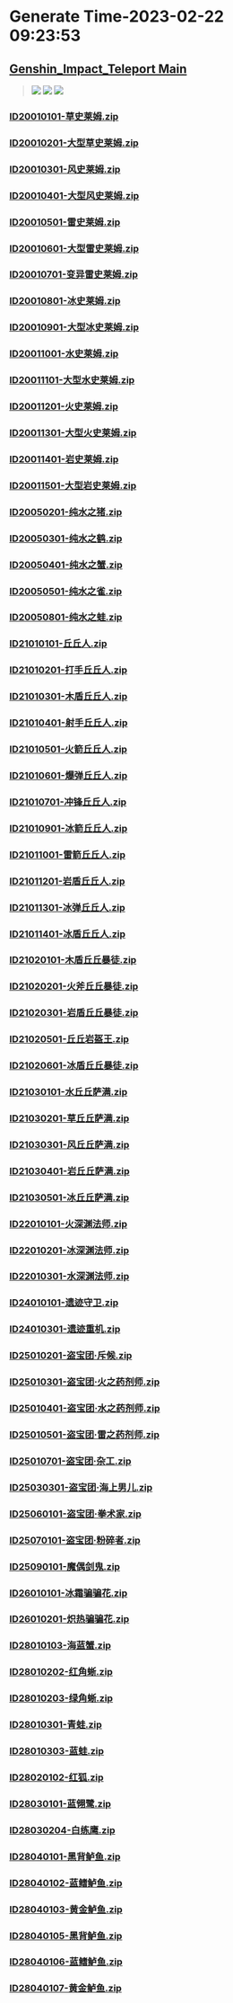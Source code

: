 # Generate Time-2023-02-22 09:23:53

## [Genshin_Impact_Teleport Main](https://github.com/Sam5440/Genshin_Impact_Teleport)

>![](https://komarev.com/ghpvc/?username=done439)
>![](https://komarev.com/ghpvc/?username=done438)
>![](https://komarev.com/ghpvc/?username=done437)

### [ID20010101-草史莱姆.zip](https://raw.githubusercontent.com/Sam5440/Genshin_Impact_Teleport/download/AutoGeneratePoint/Points%28Raw%29%5Bcn-en-ru%5D/zh-cn/Monster_And_Animal/ID4-%E9%87%91%E8%8B%B9%E6%9E%9C%E7%BE%A4%E5%B2%9B%281.6%29/ID20010101-%E8%8D%89%E5%8F%B2%E8%8E%B1%E5%A7%86.zip)

### [ID20010201-大型草史莱姆.zip](https://raw.githubusercontent.com/Sam5440/Genshin_Impact_Teleport/download/AutoGeneratePoint/Points%28Raw%29%5Bcn-en-ru%5D/zh-cn/Monster_And_Animal/ID4-%E9%87%91%E8%8B%B9%E6%9E%9C%E7%BE%A4%E5%B2%9B%281.6%29/ID20010201-%E5%A4%A7%E5%9E%8B%E8%8D%89%E5%8F%B2%E8%8E%B1%E5%A7%86.zip)

### [ID20010301-风史莱姆.zip](https://raw.githubusercontent.com/Sam5440/Genshin_Impact_Teleport/download/AutoGeneratePoint/Points%28Raw%29%5Bcn-en-ru%5D/zh-cn/Monster_And_Animal/ID4-%E9%87%91%E8%8B%B9%E6%9E%9C%E7%BE%A4%E5%B2%9B%281.6%29/ID20010301-%E9%A3%8E%E5%8F%B2%E8%8E%B1%E5%A7%86.zip)

### [ID20010401-大型风史莱姆.zip](https://raw.githubusercontent.com/Sam5440/Genshin_Impact_Teleport/download/AutoGeneratePoint/Points%28Raw%29%5Bcn-en-ru%5D/zh-cn/Monster_And_Animal/ID4-%E9%87%91%E8%8B%B9%E6%9E%9C%E7%BE%A4%E5%B2%9B%281.6%29/ID20010401-%E5%A4%A7%E5%9E%8B%E9%A3%8E%E5%8F%B2%E8%8E%B1%E5%A7%86.zip)

### [ID20010501-雷史莱姆.zip](https://raw.githubusercontent.com/Sam5440/Genshin_Impact_Teleport/download/AutoGeneratePoint/Points%28Raw%29%5Bcn-en-ru%5D/zh-cn/Monster_And_Animal/ID4-%E9%87%91%E8%8B%B9%E6%9E%9C%E7%BE%A4%E5%B2%9B%281.6%29/ID20010501-%E9%9B%B7%E5%8F%B2%E8%8E%B1%E5%A7%86.zip)

### [ID20010601-大型雷史莱姆.zip](https://raw.githubusercontent.com/Sam5440/Genshin_Impact_Teleport/download/AutoGeneratePoint/Points%28Raw%29%5Bcn-en-ru%5D/zh-cn/Monster_And_Animal/ID4-%E9%87%91%E8%8B%B9%E6%9E%9C%E7%BE%A4%E5%B2%9B%281.6%29/ID20010601-%E5%A4%A7%E5%9E%8B%E9%9B%B7%E5%8F%B2%E8%8E%B1%E5%A7%86.zip)

### [ID20010701-变异雷史莱姆.zip](https://raw.githubusercontent.com/Sam5440/Genshin_Impact_Teleport/download/AutoGeneratePoint/Points%28Raw%29%5Bcn-en-ru%5D/zh-cn/Monster_And_Animal/ID4-%E9%87%91%E8%8B%B9%E6%9E%9C%E7%BE%A4%E5%B2%9B%281.6%29/ID20010701-%E5%8F%98%E5%BC%82%E9%9B%B7%E5%8F%B2%E8%8E%B1%E5%A7%86.zip)

### [ID20010801-冰史莱姆.zip](https://raw.githubusercontent.com/Sam5440/Genshin_Impact_Teleport/download/AutoGeneratePoint/Points%28Raw%29%5Bcn-en-ru%5D/zh-cn/Monster_And_Animal/ID4-%E9%87%91%E8%8B%B9%E6%9E%9C%E7%BE%A4%E5%B2%9B%281.6%29/ID20010801-%E5%86%B0%E5%8F%B2%E8%8E%B1%E5%A7%86.zip)

### [ID20010901-大型冰史莱姆.zip](https://raw.githubusercontent.com/Sam5440/Genshin_Impact_Teleport/download/AutoGeneratePoint/Points%28Raw%29%5Bcn-en-ru%5D/zh-cn/Monster_And_Animal/ID4-%E9%87%91%E8%8B%B9%E6%9E%9C%E7%BE%A4%E5%B2%9B%281.6%29/ID20010901-%E5%A4%A7%E5%9E%8B%E5%86%B0%E5%8F%B2%E8%8E%B1%E5%A7%86.zip)

### [ID20011001-水史莱姆.zip](https://raw.githubusercontent.com/Sam5440/Genshin_Impact_Teleport/download/AutoGeneratePoint/Points%28Raw%29%5Bcn-en-ru%5D/zh-cn/Monster_And_Animal/ID4-%E9%87%91%E8%8B%B9%E6%9E%9C%E7%BE%A4%E5%B2%9B%281.6%29/ID20011001-%E6%B0%B4%E5%8F%B2%E8%8E%B1%E5%A7%86.zip)

### [ID20011101-大型水史莱姆.zip](https://raw.githubusercontent.com/Sam5440/Genshin_Impact_Teleport/download/AutoGeneratePoint/Points%28Raw%29%5Bcn-en-ru%5D/zh-cn/Monster_And_Animal/ID4-%E9%87%91%E8%8B%B9%E6%9E%9C%E7%BE%A4%E5%B2%9B%281.6%29/ID20011101-%E5%A4%A7%E5%9E%8B%E6%B0%B4%E5%8F%B2%E8%8E%B1%E5%A7%86.zip)

### [ID20011201-火史莱姆.zip](https://raw.githubusercontent.com/Sam5440/Genshin_Impact_Teleport/download/AutoGeneratePoint/Points%28Raw%29%5Bcn-en-ru%5D/zh-cn/Monster_And_Animal/ID4-%E9%87%91%E8%8B%B9%E6%9E%9C%E7%BE%A4%E5%B2%9B%281.6%29/ID20011201-%E7%81%AB%E5%8F%B2%E8%8E%B1%E5%A7%86.zip)

### [ID20011301-大型火史莱姆.zip](https://raw.githubusercontent.com/Sam5440/Genshin_Impact_Teleport/download/AutoGeneratePoint/Points%28Raw%29%5Bcn-en-ru%5D/zh-cn/Monster_And_Animal/ID4-%E9%87%91%E8%8B%B9%E6%9E%9C%E7%BE%A4%E5%B2%9B%281.6%29/ID20011301-%E5%A4%A7%E5%9E%8B%E7%81%AB%E5%8F%B2%E8%8E%B1%E5%A7%86.zip)

### [ID20011401-岩史莱姆.zip](https://raw.githubusercontent.com/Sam5440/Genshin_Impact_Teleport/download/AutoGeneratePoint/Points%28Raw%29%5Bcn-en-ru%5D/zh-cn/Monster_And_Animal/ID4-%E9%87%91%E8%8B%B9%E6%9E%9C%E7%BE%A4%E5%B2%9B%281.6%29/ID20011401-%E5%B2%A9%E5%8F%B2%E8%8E%B1%E5%A7%86.zip)

### [ID20011501-大型岩史莱姆.zip](https://raw.githubusercontent.com/Sam5440/Genshin_Impact_Teleport/download/AutoGeneratePoint/Points%28Raw%29%5Bcn-en-ru%5D/zh-cn/Monster_And_Animal/ID4-%E9%87%91%E8%8B%B9%E6%9E%9C%E7%BE%A4%E5%B2%9B%281.6%29/ID20011501-%E5%A4%A7%E5%9E%8B%E5%B2%A9%E5%8F%B2%E8%8E%B1%E5%A7%86.zip)

### [ID20050201-纯水之猪.zip](https://raw.githubusercontent.com/Sam5440/Genshin_Impact_Teleport/download/AutoGeneratePoint/Points%28Raw%29%5Bcn-en-ru%5D/zh-cn/Monster_And_Animal/ID4-%E9%87%91%E8%8B%B9%E6%9E%9C%E7%BE%A4%E5%B2%9B%281.6%29/ID20050201-%E7%BA%AF%E6%B0%B4%E4%B9%8B%E7%8C%AA.zip)

### [ID20050301-纯水之鹤.zip](https://raw.githubusercontent.com/Sam5440/Genshin_Impact_Teleport/download/AutoGeneratePoint/Points%28Raw%29%5Bcn-en-ru%5D/zh-cn/Monster_And_Animal/ID4-%E9%87%91%E8%8B%B9%E6%9E%9C%E7%BE%A4%E5%B2%9B%281.6%29/ID20050301-%E7%BA%AF%E6%B0%B4%E4%B9%8B%E9%B9%A4.zip)

### [ID20050401-纯水之蟹.zip](https://raw.githubusercontent.com/Sam5440/Genshin_Impact_Teleport/download/AutoGeneratePoint/Points%28Raw%29%5Bcn-en-ru%5D/zh-cn/Monster_And_Animal/ID4-%E9%87%91%E8%8B%B9%E6%9E%9C%E7%BE%A4%E5%B2%9B%281.6%29/ID20050401-%E7%BA%AF%E6%B0%B4%E4%B9%8B%E8%9F%B9.zip)

### [ID20050501-纯水之雀.zip](https://raw.githubusercontent.com/Sam5440/Genshin_Impact_Teleport/download/AutoGeneratePoint/Points%28Raw%29%5Bcn-en-ru%5D/zh-cn/Monster_And_Animal/ID4-%E9%87%91%E8%8B%B9%E6%9E%9C%E7%BE%A4%E5%B2%9B%281.6%29/ID20050501-%E7%BA%AF%E6%B0%B4%E4%B9%8B%E9%9B%80.zip)

### [ID20050801-纯水之蛙.zip](https://raw.githubusercontent.com/Sam5440/Genshin_Impact_Teleport/download/AutoGeneratePoint/Points%28Raw%29%5Bcn-en-ru%5D/zh-cn/Monster_And_Animal/ID4-%E9%87%91%E8%8B%B9%E6%9E%9C%E7%BE%A4%E5%B2%9B%281.6%29/ID20050801-%E7%BA%AF%E6%B0%B4%E4%B9%8B%E8%9B%99.zip)

### [ID21010101-丘丘人.zip](https://raw.githubusercontent.com/Sam5440/Genshin_Impact_Teleport/download/AutoGeneratePoint/Points%28Raw%29%5Bcn-en-ru%5D/zh-cn/Monster_And_Animal/ID4-%E9%87%91%E8%8B%B9%E6%9E%9C%E7%BE%A4%E5%B2%9B%281.6%29/ID21010101-%E4%B8%98%E4%B8%98%E4%BA%BA.zip)

### [ID21010201-打手丘丘人.zip](https://raw.githubusercontent.com/Sam5440/Genshin_Impact_Teleport/download/AutoGeneratePoint/Points%28Raw%29%5Bcn-en-ru%5D/zh-cn/Monster_And_Animal/ID4-%E9%87%91%E8%8B%B9%E6%9E%9C%E7%BE%A4%E5%B2%9B%281.6%29/ID21010201-%E6%89%93%E6%89%8B%E4%B8%98%E4%B8%98%E4%BA%BA.zip)

### [ID21010301-木盾丘丘人.zip](https://raw.githubusercontent.com/Sam5440/Genshin_Impact_Teleport/download/AutoGeneratePoint/Points%28Raw%29%5Bcn-en-ru%5D/zh-cn/Monster_And_Animal/ID4-%E9%87%91%E8%8B%B9%E6%9E%9C%E7%BE%A4%E5%B2%9B%281.6%29/ID21010301-%E6%9C%A8%E7%9B%BE%E4%B8%98%E4%B8%98%E4%BA%BA.zip)

### [ID21010401-射手丘丘人.zip](https://raw.githubusercontent.com/Sam5440/Genshin_Impact_Teleport/download/AutoGeneratePoint/Points%28Raw%29%5Bcn-en-ru%5D/zh-cn/Monster_And_Animal/ID4-%E9%87%91%E8%8B%B9%E6%9E%9C%E7%BE%A4%E5%B2%9B%281.6%29/ID21010401-%E5%B0%84%E6%89%8B%E4%B8%98%E4%B8%98%E4%BA%BA.zip)

### [ID21010501-火箭丘丘人.zip](https://raw.githubusercontent.com/Sam5440/Genshin_Impact_Teleport/download/AutoGeneratePoint/Points%28Raw%29%5Bcn-en-ru%5D/zh-cn/Monster_And_Animal/ID4-%E9%87%91%E8%8B%B9%E6%9E%9C%E7%BE%A4%E5%B2%9B%281.6%29/ID21010501-%E7%81%AB%E7%AE%AD%E4%B8%98%E4%B8%98%E4%BA%BA.zip)

### [ID21010601-爆弹丘丘人.zip](https://raw.githubusercontent.com/Sam5440/Genshin_Impact_Teleport/download/AutoGeneratePoint/Points%28Raw%29%5Bcn-en-ru%5D/zh-cn/Monster_And_Animal/ID4-%E9%87%91%E8%8B%B9%E6%9E%9C%E7%BE%A4%E5%B2%9B%281.6%29/ID21010601-%E7%88%86%E5%BC%B9%E4%B8%98%E4%B8%98%E4%BA%BA.zip)

### [ID21010701-冲锋丘丘人.zip](https://raw.githubusercontent.com/Sam5440/Genshin_Impact_Teleport/download/AutoGeneratePoint/Points%28Raw%29%5Bcn-en-ru%5D/zh-cn/Monster_And_Animal/ID4-%E9%87%91%E8%8B%B9%E6%9E%9C%E7%BE%A4%E5%B2%9B%281.6%29/ID21010701-%E5%86%B2%E9%94%8B%E4%B8%98%E4%B8%98%E4%BA%BA.zip)

### [ID21010901-冰箭丘丘人.zip](https://raw.githubusercontent.com/Sam5440/Genshin_Impact_Teleport/download/AutoGeneratePoint/Points%28Raw%29%5Bcn-en-ru%5D/zh-cn/Monster_And_Animal/ID4-%E9%87%91%E8%8B%B9%E6%9E%9C%E7%BE%A4%E5%B2%9B%281.6%29/ID21010901-%E5%86%B0%E7%AE%AD%E4%B8%98%E4%B8%98%E4%BA%BA.zip)

### [ID21011001-雷箭丘丘人.zip](https://raw.githubusercontent.com/Sam5440/Genshin_Impact_Teleport/download/AutoGeneratePoint/Points%28Raw%29%5Bcn-en-ru%5D/zh-cn/Monster_And_Animal/ID4-%E9%87%91%E8%8B%B9%E6%9E%9C%E7%BE%A4%E5%B2%9B%281.6%29/ID21011001-%E9%9B%B7%E7%AE%AD%E4%B8%98%E4%B8%98%E4%BA%BA.zip)

### [ID21011201-岩盾丘丘人.zip](https://raw.githubusercontent.com/Sam5440/Genshin_Impact_Teleport/download/AutoGeneratePoint/Points%28Raw%29%5Bcn-en-ru%5D/zh-cn/Monster_And_Animal/ID4-%E9%87%91%E8%8B%B9%E6%9E%9C%E7%BE%A4%E5%B2%9B%281.6%29/ID21011201-%E5%B2%A9%E7%9B%BE%E4%B8%98%E4%B8%98%E4%BA%BA.zip)

### [ID21011301-冰弹丘丘人.zip](https://raw.githubusercontent.com/Sam5440/Genshin_Impact_Teleport/download/AutoGeneratePoint/Points%28Raw%29%5Bcn-en-ru%5D/zh-cn/Monster_And_Animal/ID4-%E9%87%91%E8%8B%B9%E6%9E%9C%E7%BE%A4%E5%B2%9B%281.6%29/ID21011301-%E5%86%B0%E5%BC%B9%E4%B8%98%E4%B8%98%E4%BA%BA.zip)

### [ID21011401-冰盾丘丘人.zip](https://raw.githubusercontent.com/Sam5440/Genshin_Impact_Teleport/download/AutoGeneratePoint/Points%28Raw%29%5Bcn-en-ru%5D/zh-cn/Monster_And_Animal/ID4-%E9%87%91%E8%8B%B9%E6%9E%9C%E7%BE%A4%E5%B2%9B%281.6%29/ID21011401-%E5%86%B0%E7%9B%BE%E4%B8%98%E4%B8%98%E4%BA%BA.zip)

### [ID21020101-木盾丘丘暴徒.zip](https://raw.githubusercontent.com/Sam5440/Genshin_Impact_Teleport/download/AutoGeneratePoint/Points%28Raw%29%5Bcn-en-ru%5D/zh-cn/Monster_And_Animal/ID4-%E9%87%91%E8%8B%B9%E6%9E%9C%E7%BE%A4%E5%B2%9B%281.6%29/ID21020101-%E6%9C%A8%E7%9B%BE%E4%B8%98%E4%B8%98%E6%9A%B4%E5%BE%92.zip)

### [ID21020201-火斧丘丘暴徒.zip](https://raw.githubusercontent.com/Sam5440/Genshin_Impact_Teleport/download/AutoGeneratePoint/Points%28Raw%29%5Bcn-en-ru%5D/zh-cn/Monster_And_Animal/ID4-%E9%87%91%E8%8B%B9%E6%9E%9C%E7%BE%A4%E5%B2%9B%281.6%29/ID21020201-%E7%81%AB%E6%96%A7%E4%B8%98%E4%B8%98%E6%9A%B4%E5%BE%92.zip)

### [ID21020301-岩盾丘丘暴徒.zip](https://raw.githubusercontent.com/Sam5440/Genshin_Impact_Teleport/download/AutoGeneratePoint/Points%28Raw%29%5Bcn-en-ru%5D/zh-cn/Monster_And_Animal/ID4-%E9%87%91%E8%8B%B9%E6%9E%9C%E7%BE%A4%E5%B2%9B%281.6%29/ID21020301-%E5%B2%A9%E7%9B%BE%E4%B8%98%E4%B8%98%E6%9A%B4%E5%BE%92.zip)

### [ID21020501-丘丘岩盔王.zip](https://raw.githubusercontent.com/Sam5440/Genshin_Impact_Teleport/download/AutoGeneratePoint/Points%28Raw%29%5Bcn-en-ru%5D/zh-cn/Monster_And_Animal/ID4-%E9%87%91%E8%8B%B9%E6%9E%9C%E7%BE%A4%E5%B2%9B%281.6%29/ID21020501-%E4%B8%98%E4%B8%98%E5%B2%A9%E7%9B%94%E7%8E%8B.zip)

### [ID21020601-冰盾丘丘暴徒.zip](https://raw.githubusercontent.com/Sam5440/Genshin_Impact_Teleport/download/AutoGeneratePoint/Points%28Raw%29%5Bcn-en-ru%5D/zh-cn/Monster_And_Animal/ID4-%E9%87%91%E8%8B%B9%E6%9E%9C%E7%BE%A4%E5%B2%9B%281.6%29/ID21020601-%E5%86%B0%E7%9B%BE%E4%B8%98%E4%B8%98%E6%9A%B4%E5%BE%92.zip)

### [ID21030101-水丘丘萨满.zip](https://raw.githubusercontent.com/Sam5440/Genshin_Impact_Teleport/download/AutoGeneratePoint/Points%28Raw%29%5Bcn-en-ru%5D/zh-cn/Monster_And_Animal/ID4-%E9%87%91%E8%8B%B9%E6%9E%9C%E7%BE%A4%E5%B2%9B%281.6%29/ID21030101-%E6%B0%B4%E4%B8%98%E4%B8%98%E8%90%A8%E6%BB%A1.zip)

### [ID21030201-草丘丘萨满.zip](https://raw.githubusercontent.com/Sam5440/Genshin_Impact_Teleport/download/AutoGeneratePoint/Points%28Raw%29%5Bcn-en-ru%5D/zh-cn/Monster_And_Animal/ID4-%E9%87%91%E8%8B%B9%E6%9E%9C%E7%BE%A4%E5%B2%9B%281.6%29/ID21030201-%E8%8D%89%E4%B8%98%E4%B8%98%E8%90%A8%E6%BB%A1.zip)

### [ID21030301-风丘丘萨满.zip](https://raw.githubusercontent.com/Sam5440/Genshin_Impact_Teleport/download/AutoGeneratePoint/Points%28Raw%29%5Bcn-en-ru%5D/zh-cn/Monster_And_Animal/ID4-%E9%87%91%E8%8B%B9%E6%9E%9C%E7%BE%A4%E5%B2%9B%281.6%29/ID21030301-%E9%A3%8E%E4%B8%98%E4%B8%98%E8%90%A8%E6%BB%A1.zip)

### [ID21030401-岩丘丘萨满.zip](https://raw.githubusercontent.com/Sam5440/Genshin_Impact_Teleport/download/AutoGeneratePoint/Points%28Raw%29%5Bcn-en-ru%5D/zh-cn/Monster_And_Animal/ID4-%E9%87%91%E8%8B%B9%E6%9E%9C%E7%BE%A4%E5%B2%9B%281.6%29/ID21030401-%E5%B2%A9%E4%B8%98%E4%B8%98%E8%90%A8%E6%BB%A1.zip)

### [ID21030501-冰丘丘萨满.zip](https://raw.githubusercontent.com/Sam5440/Genshin_Impact_Teleport/download/AutoGeneratePoint/Points%28Raw%29%5Bcn-en-ru%5D/zh-cn/Monster_And_Animal/ID4-%E9%87%91%E8%8B%B9%E6%9E%9C%E7%BE%A4%E5%B2%9B%281.6%29/ID21030501-%E5%86%B0%E4%B8%98%E4%B8%98%E8%90%A8%E6%BB%A1.zip)

### [ID22010101-火深渊法师.zip](https://raw.githubusercontent.com/Sam5440/Genshin_Impact_Teleport/download/AutoGeneratePoint/Points%28Raw%29%5Bcn-en-ru%5D/zh-cn/Monster_And_Animal/ID4-%E9%87%91%E8%8B%B9%E6%9E%9C%E7%BE%A4%E5%B2%9B%281.6%29/ID22010101-%E7%81%AB%E6%B7%B1%E6%B8%8A%E6%B3%95%E5%B8%88.zip)

### [ID22010201-冰深渊法师.zip](https://raw.githubusercontent.com/Sam5440/Genshin_Impact_Teleport/download/AutoGeneratePoint/Points%28Raw%29%5Bcn-en-ru%5D/zh-cn/Monster_And_Animal/ID4-%E9%87%91%E8%8B%B9%E6%9E%9C%E7%BE%A4%E5%B2%9B%281.6%29/ID22010201-%E5%86%B0%E6%B7%B1%E6%B8%8A%E6%B3%95%E5%B8%88.zip)

### [ID22010301-水深渊法师.zip](https://raw.githubusercontent.com/Sam5440/Genshin_Impact_Teleport/download/AutoGeneratePoint/Points%28Raw%29%5Bcn-en-ru%5D/zh-cn/Monster_And_Animal/ID4-%E9%87%91%E8%8B%B9%E6%9E%9C%E7%BE%A4%E5%B2%9B%281.6%29/ID22010301-%E6%B0%B4%E6%B7%B1%E6%B8%8A%E6%B3%95%E5%B8%88.zip)

### [ID24010101-遗迹守卫.zip](https://raw.githubusercontent.com/Sam5440/Genshin_Impact_Teleport/download/AutoGeneratePoint/Points%28Raw%29%5Bcn-en-ru%5D/zh-cn/Monster_And_Animal/ID4-%E9%87%91%E8%8B%B9%E6%9E%9C%E7%BE%A4%E5%B2%9B%281.6%29/ID24010101-%E9%81%97%E8%BF%B9%E5%AE%88%E5%8D%AB.zip)

### [ID24010301-遗迹重机.zip](https://raw.githubusercontent.com/Sam5440/Genshin_Impact_Teleport/download/AutoGeneratePoint/Points%28Raw%29%5Bcn-en-ru%5D/zh-cn/Monster_And_Animal/ID4-%E9%87%91%E8%8B%B9%E6%9E%9C%E7%BE%A4%E5%B2%9B%281.6%29/ID24010301-%E9%81%97%E8%BF%B9%E9%87%8D%E6%9C%BA.zip)

### [ID25010201-盗宝团·斥候.zip](https://raw.githubusercontent.com/Sam5440/Genshin_Impact_Teleport/download/AutoGeneratePoint/Points%28Raw%29%5Bcn-en-ru%5D/zh-cn/Monster_And_Animal/ID4-%E9%87%91%E8%8B%B9%E6%9E%9C%E7%BE%A4%E5%B2%9B%281.6%29/ID25010201-%E7%9B%97%E5%AE%9D%E5%9B%A2%C2%B7%E6%96%A5%E5%80%99.zip)

### [ID25010301-盗宝团·火之药剂师.zip](https://raw.githubusercontent.com/Sam5440/Genshin_Impact_Teleport/download/AutoGeneratePoint/Points%28Raw%29%5Bcn-en-ru%5D/zh-cn/Monster_And_Animal/ID4-%E9%87%91%E8%8B%B9%E6%9E%9C%E7%BE%A4%E5%B2%9B%281.6%29/ID25010301-%E7%9B%97%E5%AE%9D%E5%9B%A2%C2%B7%E7%81%AB%E4%B9%8B%E8%8D%AF%E5%89%82%E5%B8%88.zip)

### [ID25010401-盗宝团·水之药剂师.zip](https://raw.githubusercontent.com/Sam5440/Genshin_Impact_Teleport/download/AutoGeneratePoint/Points%28Raw%29%5Bcn-en-ru%5D/zh-cn/Monster_And_Animal/ID4-%E9%87%91%E8%8B%B9%E6%9E%9C%E7%BE%A4%E5%B2%9B%281.6%29/ID25010401-%E7%9B%97%E5%AE%9D%E5%9B%A2%C2%B7%E6%B0%B4%E4%B9%8B%E8%8D%AF%E5%89%82%E5%B8%88.zip)

### [ID25010501-盗宝团·雷之药剂师.zip](https://raw.githubusercontent.com/Sam5440/Genshin_Impact_Teleport/download/AutoGeneratePoint/Points%28Raw%29%5Bcn-en-ru%5D/zh-cn/Monster_And_Animal/ID4-%E9%87%91%E8%8B%B9%E6%9E%9C%E7%BE%A4%E5%B2%9B%281.6%29/ID25010501-%E7%9B%97%E5%AE%9D%E5%9B%A2%C2%B7%E9%9B%B7%E4%B9%8B%E8%8D%AF%E5%89%82%E5%B8%88.zip)

### [ID25010701-盗宝团·杂工.zip](https://raw.githubusercontent.com/Sam5440/Genshin_Impact_Teleport/download/AutoGeneratePoint/Points%28Raw%29%5Bcn-en-ru%5D/zh-cn/Monster_And_Animal/ID4-%E9%87%91%E8%8B%B9%E6%9E%9C%E7%BE%A4%E5%B2%9B%281.6%29/ID25010701-%E7%9B%97%E5%AE%9D%E5%9B%A2%C2%B7%E6%9D%82%E5%B7%A5.zip)

### [ID25030301-盗宝团·海上男儿.zip](https://raw.githubusercontent.com/Sam5440/Genshin_Impact_Teleport/download/AutoGeneratePoint/Points%28Raw%29%5Bcn-en-ru%5D/zh-cn/Monster_And_Animal/ID4-%E9%87%91%E8%8B%B9%E6%9E%9C%E7%BE%A4%E5%B2%9B%281.6%29/ID25030301-%E7%9B%97%E5%AE%9D%E5%9B%A2%C2%B7%E6%B5%B7%E4%B8%8A%E7%94%B7%E5%84%BF.zip)

### [ID25060101-盗宝团·拳术家.zip](https://raw.githubusercontent.com/Sam5440/Genshin_Impact_Teleport/download/AutoGeneratePoint/Points%28Raw%29%5Bcn-en-ru%5D/zh-cn/Monster_And_Animal/ID4-%E9%87%91%E8%8B%B9%E6%9E%9C%E7%BE%A4%E5%B2%9B%281.6%29/ID25060101-%E7%9B%97%E5%AE%9D%E5%9B%A2%C2%B7%E6%8B%B3%E6%9C%AF%E5%AE%B6.zip)

### [ID25070101-盗宝团·粉碎者.zip](https://raw.githubusercontent.com/Sam5440/Genshin_Impact_Teleport/download/AutoGeneratePoint/Points%28Raw%29%5Bcn-en-ru%5D/zh-cn/Monster_And_Animal/ID4-%E9%87%91%E8%8B%B9%E6%9E%9C%E7%BE%A4%E5%B2%9B%281.6%29/ID25070101-%E7%9B%97%E5%AE%9D%E5%9B%A2%C2%B7%E7%B2%89%E7%A2%8E%E8%80%85.zip)

### [ID25090101-魔偶剑鬼.zip](https://raw.githubusercontent.com/Sam5440/Genshin_Impact_Teleport/download/AutoGeneratePoint/Points%28Raw%29%5Bcn-en-ru%5D/zh-cn/Monster_And_Animal/ID4-%E9%87%91%E8%8B%B9%E6%9E%9C%E7%BE%A4%E5%B2%9B%281.6%29/ID25090101-%E9%AD%94%E5%81%B6%E5%89%91%E9%AC%BC.zip)

### [ID26010101-冰霜骗骗花.zip](https://raw.githubusercontent.com/Sam5440/Genshin_Impact_Teleport/download/AutoGeneratePoint/Points%28Raw%29%5Bcn-en-ru%5D/zh-cn/Monster_And_Animal/ID4-%E9%87%91%E8%8B%B9%E6%9E%9C%E7%BE%A4%E5%B2%9B%281.6%29/ID26010101-%E5%86%B0%E9%9C%9C%E9%AA%97%E9%AA%97%E8%8A%B1.zip)

### [ID26010201-炽热骗骗花.zip](https://raw.githubusercontent.com/Sam5440/Genshin_Impact_Teleport/download/AutoGeneratePoint/Points%28Raw%29%5Bcn-en-ru%5D/zh-cn/Monster_And_Animal/ID4-%E9%87%91%E8%8B%B9%E6%9E%9C%E7%BE%A4%E5%B2%9B%281.6%29/ID26010201-%E7%82%BD%E7%83%AD%E9%AA%97%E9%AA%97%E8%8A%B1.zip)

### [ID28010103-海蓝蟹.zip](https://raw.githubusercontent.com/Sam5440/Genshin_Impact_Teleport/download/AutoGeneratePoint/Points%28Raw%29%5Bcn-en-ru%5D/zh-cn/Monster_And_Animal/ID4-%E9%87%91%E8%8B%B9%E6%9E%9C%E7%BE%A4%E5%B2%9B%281.6%29/ID28010103-%E6%B5%B7%E8%93%9D%E8%9F%B9.zip)

### [ID28010202-红角蜥.zip](https://raw.githubusercontent.com/Sam5440/Genshin_Impact_Teleport/download/AutoGeneratePoint/Points%28Raw%29%5Bcn-en-ru%5D/zh-cn/Monster_And_Animal/ID4-%E9%87%91%E8%8B%B9%E6%9E%9C%E7%BE%A4%E5%B2%9B%281.6%29/ID28010202-%E7%BA%A2%E8%A7%92%E8%9C%A5.zip)

### [ID28010203-绿角蜥.zip](https://raw.githubusercontent.com/Sam5440/Genshin_Impact_Teleport/download/AutoGeneratePoint/Points%28Raw%29%5Bcn-en-ru%5D/zh-cn/Monster_And_Animal/ID4-%E9%87%91%E8%8B%B9%E6%9E%9C%E7%BE%A4%E5%B2%9B%281.6%29/ID28010203-%E7%BB%BF%E8%A7%92%E8%9C%A5.zip)

### [ID28010301-青蛙.zip](https://raw.githubusercontent.com/Sam5440/Genshin_Impact_Teleport/download/AutoGeneratePoint/Points%28Raw%29%5Bcn-en-ru%5D/zh-cn/Monster_And_Animal/ID4-%E9%87%91%E8%8B%B9%E6%9E%9C%E7%BE%A4%E5%B2%9B%281.6%29/ID28010301-%E9%9D%92%E8%9B%99.zip)

### [ID28010303-蓝蛙.zip](https://raw.githubusercontent.com/Sam5440/Genshin_Impact_Teleport/download/AutoGeneratePoint/Points%28Raw%29%5Bcn-en-ru%5D/zh-cn/Monster_And_Animal/ID4-%E9%87%91%E8%8B%B9%E6%9E%9C%E7%BE%A4%E5%B2%9B%281.6%29/ID28010303-%E8%93%9D%E8%9B%99.zip)

### [ID28020102-红狐.zip](https://raw.githubusercontent.com/Sam5440/Genshin_Impact_Teleport/download/AutoGeneratePoint/Points%28Raw%29%5Bcn-en-ru%5D/zh-cn/Monster_And_Animal/ID4-%E9%87%91%E8%8B%B9%E6%9E%9C%E7%BE%A4%E5%B2%9B%281.6%29/ID28020102-%E7%BA%A2%E7%8B%90.zip)

### [ID28030101-蓝翎鹭.zip](https://raw.githubusercontent.com/Sam5440/Genshin_Impact_Teleport/download/AutoGeneratePoint/Points%28Raw%29%5Bcn-en-ru%5D/zh-cn/Monster_And_Animal/ID4-%E9%87%91%E8%8B%B9%E6%9E%9C%E7%BE%A4%E5%B2%9B%281.6%29/ID28030101-%E8%93%9D%E7%BF%8E%E9%B9%AD.zip)

### [ID28030204-白练鹰.zip](https://raw.githubusercontent.com/Sam5440/Genshin_Impact_Teleport/download/AutoGeneratePoint/Points%28Raw%29%5Bcn-en-ru%5D/zh-cn/Monster_And_Animal/ID4-%E9%87%91%E8%8B%B9%E6%9E%9C%E7%BE%A4%E5%B2%9B%281.6%29/ID28030204-%E7%99%BD%E7%BB%83%E9%B9%B0.zip)

### [ID28040101-黑背鲈鱼.zip](https://raw.githubusercontent.com/Sam5440/Genshin_Impact_Teleport/download/AutoGeneratePoint/Points%28Raw%29%5Bcn-en-ru%5D/zh-cn/Monster_And_Animal/ID4-%E9%87%91%E8%8B%B9%E6%9E%9C%E7%BE%A4%E5%B2%9B%281.6%29/ID28040101-%E9%BB%91%E8%83%8C%E9%B2%88%E9%B1%BC.zip)

### [ID28040102-蓝鳍鲈鱼.zip](https://raw.githubusercontent.com/Sam5440/Genshin_Impact_Teleport/download/AutoGeneratePoint/Points%28Raw%29%5Bcn-en-ru%5D/zh-cn/Monster_And_Animal/ID4-%E9%87%91%E8%8B%B9%E6%9E%9C%E7%BE%A4%E5%B2%9B%281.6%29/ID28040102-%E8%93%9D%E9%B3%8D%E9%B2%88%E9%B1%BC.zip)

### [ID28040103-黄金鲈鱼.zip](https://raw.githubusercontent.com/Sam5440/Genshin_Impact_Teleport/download/AutoGeneratePoint/Points%28Raw%29%5Bcn-en-ru%5D/zh-cn/Monster_And_Animal/ID4-%E9%87%91%E8%8B%B9%E6%9E%9C%E7%BE%A4%E5%B2%9B%281.6%29/ID28040103-%E9%BB%84%E9%87%91%E9%B2%88%E9%B1%BC.zip)

### [ID28040105-黑背鲈鱼.zip](https://raw.githubusercontent.com/Sam5440/Genshin_Impact_Teleport/download/AutoGeneratePoint/Points%28Raw%29%5Bcn-en-ru%5D/zh-cn/Monster_And_Animal/ID4-%E9%87%91%E8%8B%B9%E6%9E%9C%E7%BE%A4%E5%B2%9B%281.6%29/ID28040105-%E9%BB%91%E8%83%8C%E9%B2%88%E9%B1%BC.zip)

### [ID28040106-蓝鳍鲈鱼.zip](https://raw.githubusercontent.com/Sam5440/Genshin_Impact_Teleport/download/AutoGeneratePoint/Points%28Raw%29%5Bcn-en-ru%5D/zh-cn/Monster_And_Animal/ID4-%E9%87%91%E8%8B%B9%E6%9E%9C%E7%BE%A4%E5%B2%9B%281.6%29/ID28040106-%E8%93%9D%E9%B3%8D%E9%B2%88%E9%B1%BC.zip)

### [ID28040107-黄金鲈鱼.zip](https://raw.githubusercontent.com/Sam5440/Genshin_Impact_Teleport/download/AutoGeneratePoint/Points%28Raw%29%5Bcn-en-ru%5D/zh-cn/Monster_And_Animal/ID4-%E9%87%91%E8%8B%B9%E6%9E%9C%E7%BE%A4%E5%B2%9B%281.6%29/ID28040107-%E9%BB%84%E9%87%91%E9%B2%88%E9%B1%BC.zip)

